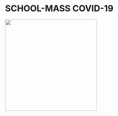 # SCHOOL-MASS COVID-19
<img src="https://static.toiimg.com/thumb/msid-74688799,imgsize-140514,width-400,resizemode-4/74688799.jpg" width="300" height="300">
